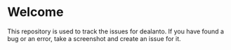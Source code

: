 # Welcome
This repository is used to track the issues for dealanto. If you have found a bug or an error, take a screenshot and create an issue for it.
